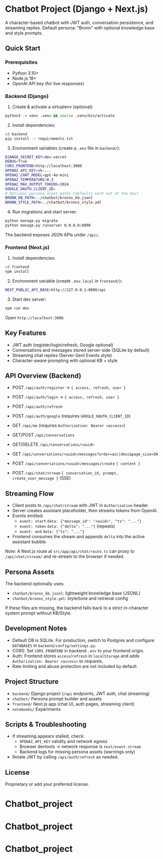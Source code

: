 # Chatbot Project (Django + Next.js)

A character-based chatbot with JWT auth, conversation persistence, and streaming replies. Default persona: "Bronn" with optional knowledge base and style prompts.

## Quick Start

### Prerequisites
- Python 3.10+
- Node.js 18+
- OpenAI API key (for live responses)

### Backend (Django)

1) Create & activate a virtualenv (optional):
```bash
python3 -m venv .venv && source .venv/bin/activate
```

2) Install dependencies:
```bash
cd backend
pip install -r requirements.txt
```

3) Environment variables (create a `.env` file in `backend/`):
```bash
DJANGO_SECRET_KEY=dev-secret
DEBUG=True
CORS_FRONTEND=http://localhost:3000
OPENAI_API_KEY=sk-...
OPENAI_CHAT_MODEL=gpt-4o-mini
OPENAI_TEMPERATURE=0.3
OPENAI_MAX_OUTPUT_TOKENS=1024
GOOGLE_OAUTH_CLIENT_ID=
# Optional persona asset paths (defaults work out of the box)
BRONN_KB_PATH=../chatbot/bronns_kb.jsonl
BRONN_STYLE_PATH=../chatbot/bronns_style.yml
```

4) Run migrations and start server:
```bash
python manage.py migrate
python manage.py runserver 0.0.0.0:8000
```

The backend exposes JSON APIs under `/api/`.

### Frontend (Next.js)

1) Install dependencies:
```bash
cd frontend
npm install
```

2) Environment variable (create `.env.local` in `frontend/`):
```bash
NEXT_PUBLIC_API_BASE=http://127.0.0.1:8000/api
```

3) Start dev server:
```bash
npm run dev
```

Open `http://localhost:3000`.

## Key Features
- JWT auth (register/login/refresh, Google optional)
- Conversations and messages stored server-side (SQLite by default)
- Streaming chat replies (Server-Sent Events style)
- Character-aware prompting with optional KB + style

## API Overview (Backend)
- POST `/api/auth/register` → `{ access, refresh, user }`
- POST `/api/auth/login` → `{ access, refresh, user }`
- POST `/api/auth/refresh`
- POST `/api/auth/google` (requires `GOOGLE_OAUTH_CLIENT_ID`)
- GET  `/api/me` (requires `Authorization: Bearer <access>`)

- GET/POST `/api/conversations`
- GET/DELETE `/api/conversations/<uuid>`
- GET `/api/conversations/<uuid>/messages?order=asc|desc&page_size=50`
- POST `/api/conversations/<uuid>/messages/create` `{ content }`

- POST `/api/chat/stream` `{ conversation_id, prompt, create_user_message }` (SSE)

## Streaming Flow
- Client posts to `/api/chat/stream` with JWT in `Authorization` header.
- Server creates assistant placeholder, then streams tokens from OpenAI.
- Events emitted:
  - `event: start` `data: {"message_id": "<uuid>", "ts": "..."}`
  - `event: token` `data: {"delta": "..."}` (repeats)
  - `event: end` `data: {"ts": "..."}`
- Frontend consumes the stream and appends `delta` into the active assistant bubble.

Note: A Next.js route at `src/app/api/chat/route.ts` can proxy to `/api/chat/stream/` and re-stream to the browser if needed.

## Persona Assets
The backend optionally uses:
- `chatbot/bronns_kb.jsonl`: lightweight knowledge base (JSONL)
- `chatbot/bronns_style.yml`: style/tone and retrieval config

If these files are missing, the backend falls back to a strict in-character system prompt without KB/Style.

## Development Notes
- Default DB is SQLite. For production, switch to Postgres and configure `DATABASES` in `backend/config/settings.py`.
- CORS: Set `CORS_FRONTEND` in backend `.env` to your frontend origin.
- Auth: Frontend stores `access`/`refresh` in `localStorage` and adds `Authorization: Bearer <access>` to requests.
- Rate limiting and abuse protection are not included by default.

## Project Structure
- `backend/` Django project (`/api` endpoints, JWT auth, chat streaming)
- `chatbot/` Persona prompt builder and assets
- `frontend/` Next.js app (chat UI, auth pages, streaming client)
- `notebooks/` Experiments

## Scripts & Troubleshooting
- If streaming appears stalled, check:
  - `OPENAI_API_KEY` validity and network egress
  - Browser devtools → network response is `text/event-stream`
  - Backend logs for missing persona assets (warnings only)
- Rotate JWT by calling `/api/auth/refresh` as needed.

## License
Proprietary or add your preferred license.
# Chatbot_project
# Chatbot_project
# Chatbot_project
